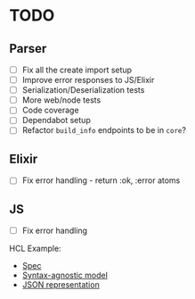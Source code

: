 # TODO

## Parser

- [ ] Fix all the create import setup
- [ ] Improve error responses to JS/Elixir
- [ ] Serialization/Deserialization tests
- [ ] More web/node tests
- [ ] Code coverage
- [ ] Dependabot setup
- [ ] Refactor `build_info` endpoints to be in `core`?

## Elixir

- [ ] Fix error handling - return :ok, :error atoms

## JS

- [ ] Fix error handling

HCL Example:

- [Spec](https://github.com/hashicorp/hcl/blob/hcl2/hclsyntax/spec.md)
- [Syntax-agnostic model](https://github.com/hashicorp/hcl/blob/hcl2/spec.md)
- [JSON representation](https://github.com/hashicorp/hcl/blob/hcl2/json/spec.md)
